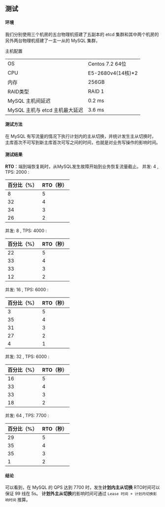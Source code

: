 ## 测试

#### 环境
我们分别使用三个机房的五台物理机搭建了五副本的 etcd 集群和其中两个机房的另外两台物理机搭建了一主一从的 MySQL 集群，

主机配置

|              |   | 
| --------           | :----- |
|OS	| Centos 7.2 64位 |
|CPU	| E5-2680v4(14核)*2|
|内存	| 256GB|
|RAID类型	| RAID 1|
|MySQL 主机间延迟 | 0.2 ms|
|MySQL 主机与 etcd 主机最大延迟 | 3.6 ms|


#### 测试方法 
在 MySQL 有写流量的情况下执行计划内的主从切换，并统计发生主从切换时，主库首次不可写到新主库首次可写之间的时间，也就是对业务写操作的影响时间。

#### 测试结果
**RTO**：端到端恢复耗时，从MySQL发生故障开始到业务恢复流量截止。
并发: 4 , TPS: 2000 :

| 百分比（%）             |  RTO（秒）  | 
| --------           | :----- |
|  8  | 5     | 
|  32| 4      | 
|  34| 3      | 
|  26| 2      | 


并发: 8 , TPS: 4000 :

| 百分比（%）             |  RTO（秒）  | 
| --------           | :----- |
|  22  | 5     | 
|  33| 4      | 
|  33| 3      | 
|  12| 2      | 


并发: 16 , TPS: 6000 :

| 百分比（%）             |  RTO（秒）  | 
| --------           | :----- |
|  3  | 5     | 
|  35| 4      | 
|  31| 3      | 
|  27| 2      | 
|  4| 1      | 



并发: 32 , TPS: 6000 :

| 百分比（%）             |  RTO（秒）  | 
| --------           | :----- |
|  16  | 5     | 
|  33| 4      | 
|  33| 3      | 
|  18| 2      |


并发: 64 , TPS: 7700 :

| 百分比（%）             | RTO（秒）  | 
| --------           | :----- |
|  29  | 5     | 
|  35| 4      | 
|  35| 3      | 
|  1| 2      |

#### 结论

可以看到，在 MySQL 的 QPS 达到 7700 时，发生**计划内主从切换** RTO时间可以保证 99 线在 5s。
**计划外主从切换**的影响时间可通过 `Lease 时间 + 计划内切换影响时间` 推算。

